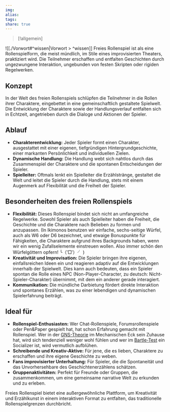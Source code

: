 ```yaml
---
img: 
alias: 
tags: 
share: true
---
```

> [!allgemein]

![[./Vorwort#^wissen|Vorwort > ^wissen]]
Freies Rollenspiel ist als eine Rollenspielform, die meist mündlich, im Stile eines improvisierten Theaters, praktiziert wird. Die Teilnehmer erschaffen und entfalten Geschichten durch ungezwungene Interaktion, ungebunden von festen Skripten oder rigiden Regelwerken. 

## Konzept

In der Welt des freien Rollenspiels schlüpfen die Teilnehmer in die Rollen ihrer Charaktere, eingebettet in eine gemeinschaftlich gestaltete Spielwelt. Die Entwicklung der Charaktere sowie der Handlungsverlauf entfalten sich in Echtzeit, angetrieben durch die Dialoge und Aktionen der Spieler.

## Ablauf

- **Charakterentwicklung:** Jeder Spieler formt einen Charakter, ausgestattet mit einer eigenen, tiefgründigen Hintergrundgeschichte, einer markanten Persönlichkeit und individuellen Zielen.
- **Dynamische Handlung:** Die Handlung webt sich nahtlos durch das Zusammenspiel der Charaktere und die spontanen Entscheidungen der Spieler.
- **Spielleiter:** Oftmals lenkt ein Spielleiter die Erzählstränge, gestaltet die Welt und leitet die Spieler durch die Handlung, stets mit einem Augenmerk auf Flexibilität und die Freiheit der Spieler.

## Besonderheiten des freien Rollenspiels

- **Flexibilität:** Dieses Rollenspiel bindet sich nicht an umfangreiche Regelwerke. Sowohl Spieler als auch Spielleiter haben die Freiheit, die Geschichte und die Charaktere nach Belieben zu formen und anzupassen. (In Ikimonos benutzen wir einfache, sechs-seitige Würfel, auch als W6 oder D6 bezeichnet, und etwaige Bonuspunkte für Fähigkeiten, die Charaktere aufgrund ihres Backgrounds haben, wenn wir ein wenig Zufallselemente einstreuen wollen. Also immer schön den Würfelgöttern opfern! ╰（‵□′）╯ )
- **Kreativität und Improvisation:** Die Spieler bringen ihre eigenen, einfallsreichen Ideen ein und reagieren adaptiv auf die Entwicklungen innerhalb der Spielwelt. Dies kann auch bedeuten, dass ein Spieler spontan die Rolle eines NPC (Non-Player-Character, zu deutsch: Nicht-Spieler-Charakter) übernimmt, mit dem ein anderer gerade interagiert.
- **Kommunikation:** Die mündliche Darbietung fördert direkte Interaktion und spontanes Erzählen, was zu einer lebendigen und dynamischen Spielerfahrung beiträgt.

## Ideal für

- **Rollenspiel-Enthusiasten:** Wer Chat-Rollenspiele, Forumsrollenspiele oder Pen&Paper gespielt hat, hat schon Erfahrung gemacht mit Rollenspiel. Wer in der [GNS-Theorie](https://de.wikipedia.org/wiki/GNS-Theorie) im Mechanischen Eck sein Zuhause hat, wird sich tendenziell weniger wohl fühlen und wer im [Bartle-Test](https://de.wikipedia.org/wiki/Bartle-Test) ein Socializer ist, wird vermutlich aufblühen.
- **Schreibende und Kreativ-Aktive:** Für jene, die es lieben, Charaktere zu erschaffen und ihre eigene Geschichte zu weben.
- **Fans improvisierter Unterhaltung:** Für Spieler, die die Spontaneität und das Unvorhersehbare des Geschichtenerzählens schätzen.
- **Gruppenaktivitäten:** Perfekt für Freunde oder Gruppen, die zusammenkommen, um eine gemeinsame narrative Welt zu erkunden und zu erleben.

Freies Rollenspiel bietet eine außergewöhnliche Plattform, um Kreativität und Erzählkunst in einem interaktiven Format zu entfalten, das traditionelle Rollenspielgrenzen durchbricht.
